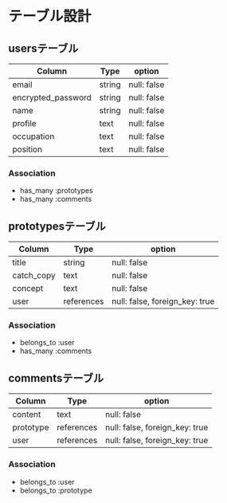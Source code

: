 # テーブル設計


## usersテーブル
  | Column            | Type     | option      |          
  | ------------------| ---------|-------------|
  | email             | string   | null: false |
  | encrypted_password| string   | null: false |
  | name              | string   | null: false |
  | profile           | text     | null: false |
  | occupation        | text     | null: false |
  | position          | text     | null: false |

### Association
- has_many :prototypes
- has_many :comments


## prototypesテーブル
  | Column     | Type       | option                         |
  |------------|------------|--------------------------------| 
  | title      | string     | null: false                    |
  | catch_copy | text       | null: false                    |
  | concept    | text       | null: false                    |
  | user       | references | null: false, foreign_key: true |

### Association
- belongs_to :user
- has_many :comments


## commentsテーブル
  | Column    | Type       | option                         |
  |-----------|------------|--------------------------------|
  | content   | text       | null: false                    |
  | prototype | references | null: false, foreign_key: true |
  | user      | references | null: false, foreign_key: true |

  ### Association
  - belongs_to :user
  - belongs_to :prototype
  